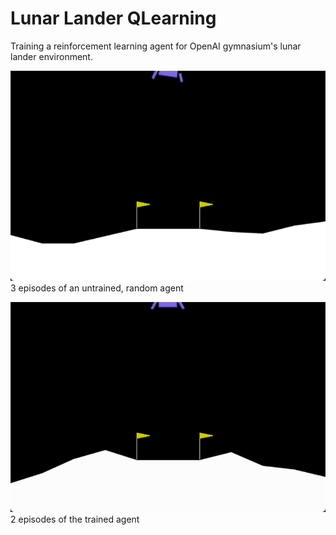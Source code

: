 # Lunar Lander QLearning
Training a reinforcement learning agent for OpenAI gymnasium's lunar lander environment.

![untrained agent](./untrained_agent.gif)
3 episodes of an untrained, random agent

![trained agent](./trained_agent.gif)
2 episodes of the trained agent